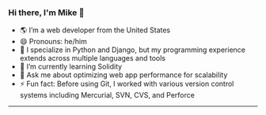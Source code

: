 ### Hi there, I'm Mike 👋

- 🌎 I’m a web developer from the United States
- 😄 Pronouns: he/him
- 🐍 I specialize in Python and Django, but my programming experience extends across multiple languages and tools
- 🌱 I’m currently learning Solidity
- 💬 Ask me about optimizing web app performance for scalability
- ⚡ Fun fact: Before using Git, I worked with various version control systems including Mercurial, SVN, CVS, and Perforce
---

